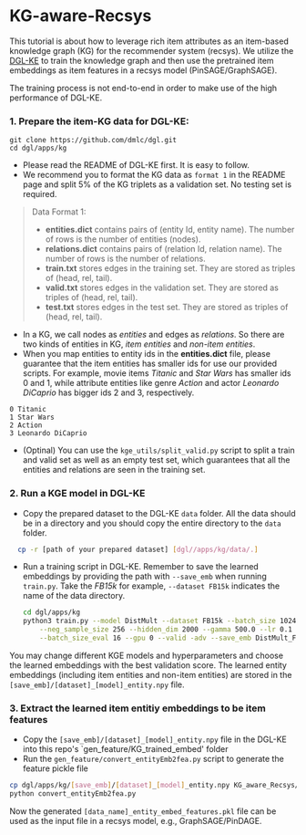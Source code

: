 # KG-aware-Recsys

This tutorial is about how to leverage rich item attributes as an item-based knowledge graph (KG) for the recommender system (recsys). 
We utilize the [DGL-KE](https://github.com/dmlc/dgl/tree/master/apps/kg) to train the knowledge graph and 
then use the pretrained item embeddings as item features in a recsys model (PinSAGE/GraphSAGE).

The training process is not end-to-end in order to make use of the high performance of DGL-KE.

### 1. Prepare the item-KG data for DGL-KE:
  ```
  git clone https://github.com/dmlc/dgl.git
  cd dgl/apps/kg
  ```
  - Please read the README of DGL-KE first. It is easy to follow.
  - We recommend you to format the KG data as `format 1` in the README page and split 5% of the KG triplets as a validation set. No testing set is required.

  > Data Format 1:
  > - **entities.dict** contains pairs of (entity Id, entity name). The number of rows is the number of entities (nodes).
  > - **relations.dict** contains pairs of (relation Id, relation name). The number of rows is the number of relations.
  > - **train.txt** stores edges in the training set. They are stored as triples of (head, rel, tail).
  > - **valid.txt** stores edges in the validation set. They are stored as triples of (head, rel, tail).
  > - **test.txt** stores edges in the test set. They are stored as triples of (head, rel, tail).

  - In a KG, we call nodes as *entities* and edges as *relations*. So there are two kinds of entities in KG, *item entities* and *non-item entities*.
  - When you map entities to entity ids in the **entities.dict** file, please guarantee that the item entities has smaller ids for use our provided scripts. 
  For example, movie items *Titanic* and *Star Wars* has smaller ids 0 and 1, while attribute entities like genre *Action* and actor *Leonardo DiCaprio* has bigger ids 2 and 3, respectively.
  
  ```
  0 Titanic
  1 Star Wars
  2 Action
  3 Leonardo DiCaprio
  ```
  - (Optinal) You can use the `kge_utils/split_valid.py` script to split a train and valid set 
  as well as an empty test set, which guarantees that all the entities and relations are seen in the training set. 

### 2. Run a KGE model in DGL-KE 
  - Copy the prepared dataset to the DGL-KE `data` folder. 
  All the data should be in a directory and you should copy the entire directory to the `data` folder.
  ```bash
    cp -r [path of your prepared dataset] [dgl//apps/kg/data/.]
  ```
  - Run a training script in DGL-KE. Remember to save the learned embeddings by providing the path with `--save_emb` when running
`train.py`. Take the *FB15k* for example, `--dataset FB15k` indicates the name of the data directory. 
    ```bash
    cd dgl/apps/kg
    python3 train.py --model DistMult --dataset FB15k --batch_size 1024 \
        --neg_sample_size 256 --hidden_dim 2000 --gamma 500.0 --lr 0.1 --max_step 100000 \
        --batch_size_eval 16 --gpu 0 --valid -adv --save_emb DistMult_FB15k_emb
    ```
You may change different KGE models and hyperparameters and choose the learned embeddings with the best validation score.
The learned entity embeddings (including item entities and non-item entities) are stored in the `[save_emb]/[dataset]_[model]_entity.npy` file.

### 3. Extract the learned item entitiy embeddings to be item features
  - Copy the `[save_emb]/[dataset]_[model]_entity.npy` file in the DGL-KE into this repo's `gen_feature/KG_trained_embed' folder
  - Run the `gen_feature/convert_entityEmb2fea.py` script to generate the feature pickle file
  ```bash
  cp dgl/apps/kg/[save_emb]/[dataset]_[model]_entity.npy KG_aware_Recsys/gen_feature/KG_trained_embed/.
  python convert_entityEmb2fea.py
  ```
  
  Now the generated `[data_name]_entity_embed_features.pkl` file can be used as the input file in a recsys model, e.g., GraphSAGE/PinDAGE.


 